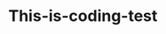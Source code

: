 # This-is-coding-test
     
  
   
 
  
    
    
     
      
         
          
    
       
         
        
     
  
   
  
